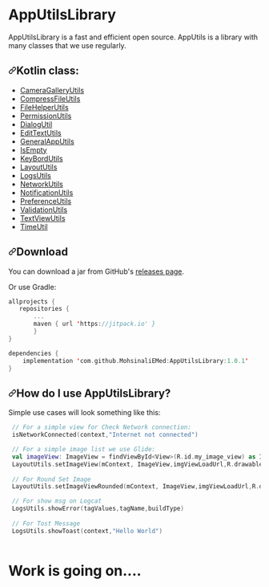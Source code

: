 # AppUtilsLibrary
AppUtilsLibrary is a fast and efficient open source. AppUtils is a library with many classes that we use regularly.


<h2><a id="user-content-how-do-i-use-glide" class="anchor" aria-hidden="true" href="#how-do-i-use-glide"><svg class="octicon octicon-link" viewBox="0 0 16 16" version="1.1" width="16" height="16" aria-hidden="true"><path fill-rule="evenodd" d="M7.775 3.275a.75.75 0 001.06 1.06l1.25-1.25a2 2 0 112.83 2.83l-2.5 2.5a2 2 0 01-2.83 0 .75.75 0 00-1.06 1.06 3.5 3.5 0 004.95 0l2.5-2.5a3.5 3.5 0 00-4.95-4.95l-1.25 1.25zm-4.69 9.64a2 2 0 010-2.83l2.5-2.5a2 2 0 012.83 0 .75.75 0 001.06-1.06 3.5 3.5 0 00-4.95 0l-2.5 2.5a3.5 3.5 0 004.95 4.95l1.25-1.25a.75.75 0 00-1.06-1.06l-1.25 1.25a2 2 0 01-2.83 0z"></path></svg></a>Kotlin class:</h2>

<ul>

<li><a href="https://github.com/nncc/AppUtilsLibrary/blob/master/AppUtilsLibrary/src/main/java/com/nncc/appUtils/CameraGalleryUtils.kt">CameraGalleryUtils</a></li>
<li><a href="https://github.com/nncc/AppUtilsLibrary/blob/master/AppUtilsLibrary/src/main/java/com/nncc/appUtils/CompressFileUtils.kt">CompressFileUtils</a></li>
<li><a href="https://github.com/nncc/AppUtilsLibrary/blob/master/AppUtilsLibrary/src/main/java/com/nncc/appUtils/FileHelperUtils.kt"> FileHelperUtils</a></li>
<li><a href="https://github.com/nncc/AppUtilsLibrary/blob/master/AppUtilsLibrary/src/main/java/com/nncc/appUtils/PermissionUtils.kt"> PermissionUtils</a></li>
<li><a href="https://github.com/nncc/AppUtilsLibrary/blob/master/AppUtilsLibrary/src/main/java/com/nncc/appUtils/DialogUtil.kt"> DialogUtil</a></li>
<li><a href="https://github.com/nncc/AppUtilsLibrary/blob/master/AppUtilsLibrary/src/main/java/com/nncc/appUtils/EditTextUtils.kt"> EditTextUtils</a></li>
<li><a href="https://github.com/nncc/AppUtilsLibrary/blob/master/AppUtilsLibrary/src/main/java/com/nncc/appUtils/GeneralAppUtils.kt">GeneralAppUtils</a></li>
<li><a href="https://github.com/nncc/AppUtilsLibrary/blob/master/AppUtilsLibrary/src/main/java/com/nncc/appUtils/IsEmpty.kt"> IsEmpty</a></li>
<li><a href="https://github.com/nncc/AppUtilsLibrary/blob/master/AppUtilsLibrary/src/main/java/com/nncc/appUtils/KeyBordUtils.kt"> KeyBordUtils</a></li>
<li><a href="https://github.com/nncc/AppUtilsLibrary/blob/master/AppUtilsLibrary/src/main/java/com/nncc/appUtils/LayoutUtils.kt">  LayoutUtils</a></li>
<li><a href="https://github.com/nncc/AppUtilsLibrary/blob/master/AppUtilsLibrary/src/main/java/com/nncc/appUtils/LogsUtils.kt">  LogsUtils</a></li>
<li><a href="https://github.com/nncc/AppUtilsLibrary/blob/master/AppUtilsLibrary/src/main/java/com/nncc/appUtils/NetworkUtils.kt">  NetworkUtils</a></li>
<li><a href="https://github.com/nncc/AppUtilsLibrary/blob/master/AppUtilsLibrary/src/main/java/com/nncc/appUtils/NotificationUtils.kt"> NotificationUtils</a></li>
<li><a href="https://github.com/nncc/AppUtilsLibrary/blob/master/AppUtilsLibrary/src/main/java/com/nncc/appUtils/PreferenceUtils.kt"> PreferenceUtils</a></li>
<li><a href="https://github.com/nncc/AppUtilsLibrary/blob/master/AppUtilsLibrary/src/main/java/com/nncc/appUtils/ValidationUtils.kt"> ValidationUtils</a></li>
<li><a href="https://github.com/nncc/AppUtilsLibrary/blob/master/AppUtilsLibrary/src/main/java/com/nncc/appUtils/TextViewUtils.kt"> TextViewUtils</a></li>
<li><a href="https://github.com/nncc/AppUtilsLibrary/blob/master/AppUtilsLibrary/src/main/java/com/nncc/appUtils/TimeUtil.kt"> TimeUtil</a></li>
</ul>





<h2><a id="user-content-download" class="anchor" aria-hidden="true" href="#download"><svg class="octicon octicon-link" viewBox="0 0 16 16" version="1.1" width="16" height="16" aria-hidden="true"><path fill-rule="evenodd" d="M7.775 3.275a.75.75 0 001.06 1.06l1.25-1.25a2 2 0 112.83 2.83l-2.5 2.5a2 2 0 01-2.83 0 .75.75 0 00-1.06 1.06 3.5 3.5 0 004.95 0l2.5-2.5a3.5 3.5 0 00-4.95-4.95l-1.25 1.25zm-4.69 9.64a2 2 0 010-2.83l2.5-2.5a2 2 0 012.83 0 .75.75 0 001.06-1.06 3.5 3.5 0 00-4.95 0l-2.5 2.5a3.5 3.5 0 004.95 4.95l1.25-1.25a.75.75 0 00-1.06-1.06l-1.25 1.25a2 2 0 01-2.83 0z"></path></svg></a>Download</h2>
<p>You can download a jar from GitHub's <a href="https://github.com/MohsinaliEMed/AppUtilsLibrary/releases/">releases page</a>.</p>
<p>Or use Gradle:</p>

```Kotlin
allprojects {
   repositories {
       ...
       maven { url 'https://jitpack.io' }
       }
}

dependencies {
    implementation 'com.github.MohsinaliEMed:AppUtilsLibrary:1.0.1'
}
 ```


<h2><a id="user-content-how-do-i-use-glide" class="anchor" aria-hidden="true" href="#how-do-i-use-glide"><svg class="octicon octicon-link" viewBox="0 0 16 16" version="1.1" width="16" height="16" aria-hidden="true"><path fill-rule="evenodd" d="M7.775 3.275a.75.75 0 001.06 1.06l1.25-1.25a2 2 0 112.83 2.83l-2.5 2.5a2 2 0 01-2.83 0 .75.75 0 00-1.06 1.06 3.5 3.5 0 004.95 0l2.5-2.5a3.5 3.5 0 00-4.95-4.95l-1.25 1.25zm-4.69 9.64a2 2 0 010-2.83l2.5-2.5a2 2 0 012.83 0 .75.75 0 001.06-1.06 3.5 3.5 0 00-4.95 0l-2.5 2.5a3.5 3.5 0 004.95 4.95l1.25-1.25a.75.75 0 00-1.06-1.06l-1.25 1.25a2 2 0 01-2.83 0z"></path></svg></a>How do I use AppUtilsLibrary?</h2>

<p>Simple use cases will look something like this:</p>

```Kotlin
 // For a simple view for Check Network connection:
 isNetworkConnected(context,"Internet not connected")

 // For a simple image list we use Glide:
 val imageView: ImageView = findViewById<View>(R.id.my_image_view) as ImageView
 LayoutUtils.setImageView(mContext, ImageView,imgViewLoadUrl,R.drawable.loading_spinner,R.drawable.img_error)
 
 // For Round Set Image
 LayoutUtils.setImageViewRounded(mContext, ImageView,imgViewLoadUrl,R.drawable.loading_spinner,R.drawable.img_error)

 // For show msg on Logcat
 LogsUtils.showError(tagValues,tagName,buildType)
 
 // For Tost Message
 LogsUtils.showToast(context,"Hello World")
 
```
# Work is going on....
